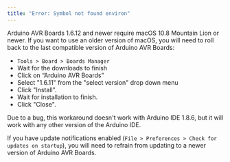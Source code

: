 ```yaml
---
title: "Error: Symbol not found environ"
---
```


Arduino AVR Boards 1.6.12 and newer require macOS 10.8 Mountain Lion or newer. If you want to use an older version of macOS, you will need to roll back to the last compatible version of Arduino AVR Boards:

* `Tools > Board > Boards Manager`
* Wait for the downloads to finish
* Click on “Arduino AVR Boards”
* Select "1.6.11" from the "select version" drop down menu
* Click "Install".
* Wait for installation to finish.
* Click "Close".

Due to a bug, this workaround doesn't work with Arduino IDE 1.8.6, but it will work with any other version of the Arduino IDE.

If you have update notifications enabled (`File > Preferences > Check for updates on startup`), you will need to refrain from updating to a newer version of Arduino AVR Boards.
